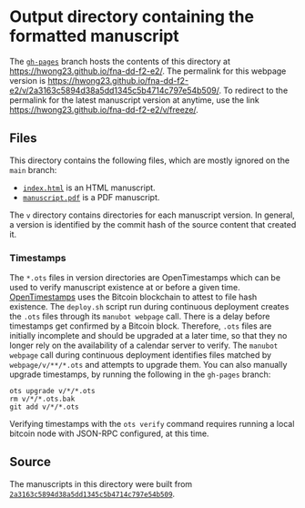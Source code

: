 # Output directory containing the formatted manuscript

The [`gh-pages`](https://github.com/hwong23/fna-dd-f2-e2/tree/gh-pages) branch hosts the contents of this directory at <https://hwong23.github.io/fna-dd-f2-e2/>.
The permalink for this webpage version is <https://hwong23.github.io/fna-dd-f2-e2/v/2a3163c5894d38a5dd1345c5b4714c797e54b509/>.
To redirect to the permalink for the latest manuscript version at anytime, use the link <https://hwong23.github.io/fna-dd-f2-e2/v/freeze/>.

## Files

This directory contains the following files, which are mostly ignored on the `main` branch:

+ [`index.html`](index.html) is an HTML manuscript.
+ [`manuscript.pdf`](manuscript.pdf) is a PDF manuscript.

The `v` directory contains directories for each manuscript version.
In general, a version is identified by the commit hash of the source content that created it.

### Timestamps

The `*.ots` files in version directories are OpenTimestamps which can be used to verify manuscript existence at or before a given time.
[OpenTimestamps](https://opentimestamps.org/) uses the Bitcoin blockchain to attest to file hash existence.
The `deploy.sh` script run during continuous deployment creates the `.ots` files through its `manubot webpage` call.
There is a delay before timestamps get confirmed by a Bitcoin block.
Therefore, `.ots` files are initially incomplete and should be upgraded at a later time, so that they no longer rely on the availability of a calendar server to verify.
The `manubot webpage` call during continuous deployment identifies files matched by `webpage/v/**/*.ots` and attempts to upgrade them.
You can also manually upgrade timestamps, by running the following in the `gh-pages` branch:

```shell
ots upgrade v/*/*.ots
rm v/*/*.ots.bak
git add v/*/*.ots
```

Verifying timestamps with the `ots verify` command requires running a local bitcoin node with JSON-RPC configured, at this time.

## Source

The manuscripts in this directory were built from
[`2a3163c5894d38a5dd1345c5b4714c797e54b509`](https://github.com/hwong23/fna-dd-f2-e2/commit/2a3163c5894d38a5dd1345c5b4714c797e54b509).
